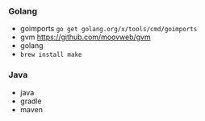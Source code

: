 
### Golang

* goimports `go get golang.org/x/tools/cmd/goimports`
* gvm https://github.com/moovweb/gvm
* golang
* `brew install make`

### Java

* java
* gradle
* maven
